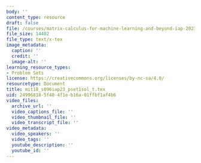 ```yaml
---
body: ''
content_type: resource
draft: false
file: /courses/matrix-calculus-for-machine-learning-and-beyond-iap-2023/mit18_s096iap23_pset1sol_t.tex
file_size: 14402
file_type: text/x-tex
image_metadata:
  caption: ''
  credit: ''
  image-alt: ''
learning_resource_types:
- Problem Sets
license: https://creativecommons.org/licenses/by-nc-sa/4.0/
resourcetype: Document
title: mit18_s096iap23_pset1sol_t.tex
uid: 24996818-5f40-4f1e-b16a-01ffbf1af4b6
video_files:
  archive_url: ''
  video_captions_file: ''
  video_thumbnail_file: ''
  video_transcript_file: ''
video_metadata:
  video_speakers: ''
  video_tags: ''
  youtube_description: ''
  youtube_id: ''
---
```

